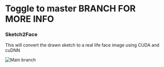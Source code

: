# Toggle to master BRANCH FOR MORE INFO



### Sketch2Face
This will convert the drawn sketch to a real life face image using CUDA and cuDNN

![Main branch](https://github.com/Harshshokeen09/Sketch2Face/assets/75949358/987cdb7e-c1e9-40a5-bd2f-05ea3b7bfebb)

